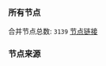 ### 所有节点
合并节点总数: `3139`
[节点链接](https://raw.githubusercontent.com/rzhy1/11/master/sub/sub_merge_base64.txt)

### 节点来源